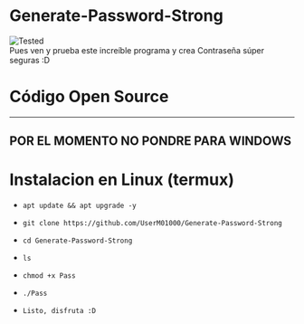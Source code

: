 # Generate-Password-Strong
![Tested]
<br>
Pues ven y prueba este increíble programa y crea 
Contraseña súper seguras :D
<br>
# Código Open Source
---
POR EL MOMENTO NO PONDRE PARA WINDOWS 
---
# Instalacion en Linux (termux)

* `apt update && apt upgrade -y`

* `git clone https://github.com/UserM01000/Generate-Password-Strong`

* `cd Generate-Password-Strong`

* `ls`

* `chmod +x Pass`

* `./Pass`

* `Listo, disfruta :D`

<!-- XD -->
[tested]:https://img.shields.io/badge/Tested%3A-%20Termux-blue
